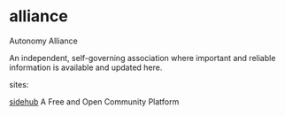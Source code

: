 # alliance
Autonomy Alliance

An independent, self-governing association where important and reliable information is available and updated here.


sites:

[sidehub](https://sidehub.pages.dev/)    A Free and Open Community Platform
